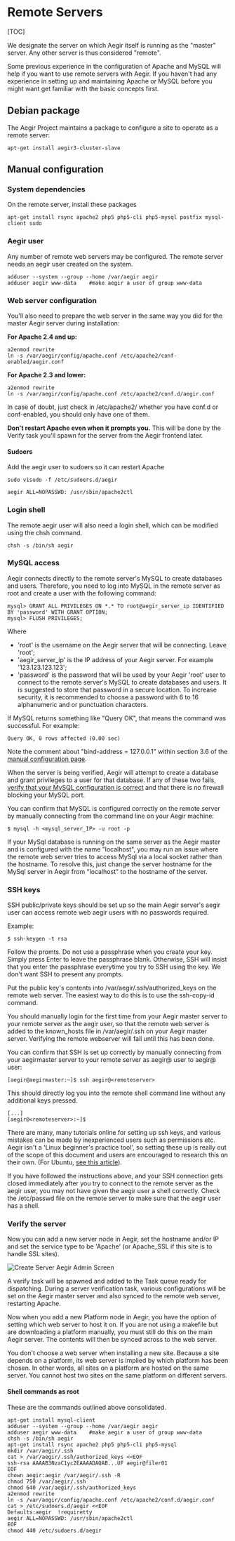 Remote Servers
==============

[TOC]

We designate the server on which Aegir itself is running as the "master" server. Any other server is thus considered "remote".

Some previous experience in the configuration of Apache and MySQL will help if you want to use remote servers with Aegir. If you haven't had any experience in setting up and maintaining Apache or MySQL before you might want get familiar with the basic concepts first.


Debian package
--------------

The Aegir Project maintains a package to configure a site to operate as a remote server:

    apt-get install aegir3-cluster-slave


Manual configuration
--------------------

### System dependencies

On the remote server, install these packages

    apt-get install rsync apache2 php5 php5-cli php5-mysql postfix mysql-client sudo

### Aegir user

Any number of remote web servers may be configured. The remote server needs an aegir user created on the system.

    adduser --system --group --home /var/aegir aegir
    adduser aegir www-data    #make aegir a user of group www-data

### Web server configuration

You'll also need to prepare the web server in the same way you did for the master Aegir server during installation:

**For Apache 2.4 and up:**

    a2enmod rewrite
    ln -s /var/aegir/config/apache.conf /etc/apache2/conf-enabled/aegir.conf

**For Apache 2.3 and lower:**

    a2enmod rewrite
    ln -s /var/aegir/config/apache.conf /etc/apache2/conf.d/aegir.conf

In case of doubt, just check in /etc/apache2/ whether you have conf.d or conf-enabled, you should only have one of them.

**Don't restart Apache even when it prompts you.** This will be done by the Verify task you'll spawn for the server from the Aegir frontend later.

#### Sudoers

Add the aegir user to sudoers so it can restart Apache

    sudo visudo -f /etc/sudoers.d/aegir

    aegir ALL=NOPASSWD: /usr/sbin/apache2ctl

### Login shell

The remote aegir user will also need a login shell, which can be modified using the chsh command.

    chsh -s /bin/sh aegir

### MySQL access

Aegir connects directly to the remote server's MySQL to create databases and users. Therefore, you need to log into MySQL in the remote server as root and create a user with the following command:

    mysql> GRANT ALL PRIVILEGES ON *.* TO root@aegir_server_ip IDENTIFIED BY 'password' WITH GRANT OPTION;
    mysql> FLUSH PRIVILEGES;

Where

* 'root' is the username on the Aegir server that will be connecting. Leave 'root';
* 'aegir_server_ip' is the IP address of your Aegir server. For example '123.123.123.123';
* 'password' is the password that will be used by your Aegir 'root' user to connect to the remote server's MySQL to create databases and users. It is suggested to store that password in a secure location. To increase security, it is recommended to choose a password with 6 to 16 alphanumeric and or punctuation characters.

If MySQL returns something like "Query OK", that means the command was successful. For example:

    Query OK, 0 rows affected (0.00 sec)

Note the comment about "bind-address = 127.0.0.1" within section 3.6 of the [manual configuration page](/install/#36-database-configuration).

When the server is being verified, Aegir will attempt to create a database and grant privileges to a user for that database. If any of these two fails, [verify that your MySQL configuration is correct](http://www.ghacks.net/2009/12/27/allow-remote-connections-to-your-mysql-server/) and that there is no firewall blocking your MySQL port.

You can confirm that MySQL is configured correctly on the remote server by manually connecting from the command line on your Aegir machine:

    $ mysql -h <mysql_server_IP> -u root -p

If your MySql database is running on the same server as the Aegir master and is configured with the name "localhost", you may run an issue where the remote web server tries to access MySql via a local socket rather than the hostname. To resolve this, just change the server hostname for the MySql server in Aegir from "localhost" to the hostname of the server.

### SSH keys

SSH public/private keys should be set up so the main Aegir server's aegir user can access remote web aegir users with no passwords required.

Example:

    $ ssh-keygen -t rsa

Follow the promts. Do not use a passphrase when you create your key. Simply press Enter to leave the passphrase blank. Otherwise, SSH will insist that you enter the passphrase everytime you try to SSH using the key. We don't want SSH to present any prompts.

Put the public key's contents into /var/aegir/.ssh/authorized_keys on the remote web server. The easiest way to do this is to use the ssh-copy-id command.

You should manually login for the first time from your Aegir master server to your remote server as the aegir user, so that the remote web server is added to the known_hosts file in /var/aegir/.ssh on your Aegir master server. Verifying the remote webserver will fail until this has been done.

You can confirm that SSH is set up correctly by manually connecting from your aegirmaster server to your remote server as aegir@ user to aegir@ user:

    [aegir@aegirmaster:~]$ ssh aegir@<remoteserver>

This should directly log you into the remote shell command line without any additional keys pressed.

    [...]
    [aegir@<remoteserver>:~]$

There are many, many tutorials online for setting up ssh keys, and various mistakes can be made by inexperienced users such as permissions etc. Aegir isn't a 'Linux beginner's practice tool', so setting these up is really out of the scope of this document and users are encouraged to research this on their own. (For Ubuntu, [see this article](https://help.ubuntu.com/community/SSH/OpenSSH/Keys)).

If you have followed the instructions above, and your SSH connection gets closed immediately after you try to connect to the remote server as the aegir user, you may not have given the aegir user a shell correctly. Check the /etc/passwd file on the remote server to make sure that the aegir user has a shell.

### Verify the server

Now you can add a new server node in Aegir, set the hostname and/or IP and set the service type to be 'Apache' (or Apache_SSL if this site is to handle SSL sites).

![Create Server Aegir Admin Screen](/_images/create-remote-server.png)

A verify task will be spawned and added to the Task queue ready for dispatching. During a server verification task, various configurations will be set on the Aegir master server and also synced to the remote web server, restarting Apache.

Now when you add a new Platform node in Aegir, you have the option of setting which web server to host it on. If you are not using a makefile but are downloading a platform manually, you must still do this on the main Aegir server. The contents will then be synced across to the web server.

You don't choose a web server when installing a new site. Because a site depends on a platform, its web server is implied by which platform has been chosen. In other words, all sites on a platform are hosted on the same server. You cannot host two sites on the same platform on different servers.

#### Shell commands as root

These are the commands outlined above consolidated.

    apt-get install mysql-client
    adduser --system --group --home /var/aegir aegir
    adduser aegir www-data    #make aegir a user of group www-data
    chsh -s /bin/sh aegir
    apt-get install rsync apache2 php5 php5-cli php5-mysql
    mkdir /var/aegir/.ssh
    cat > /var/aegir/.ssh/authorized_keys <<EOF
    ssh-rsa AAAAB3NzaC1yc2EAAAADAQAB...UF aegir@filer01
    EOF
    chown aegir:aegir /var/aegir/.ssh -R
    chmod 750 /var/aegir/.ssh
    chmod 640 /var/aegir/.ssh/authorized_keys
    a2enmod rewrite
    ln -s /var/aegir/config/apache.conf /etc/apache2/conf.d/aegir.conf
    cat > /etc/sudoers.d/aegir <<EOF
    Defaults:aegir  !requiretty
    aegir ALL=NOPASSWD: /usr/sbin/apache2ctl
    EOF
    chmod 440 /etc/sudoers.d/aegir


